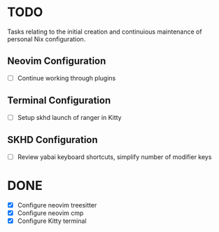 # TODO

Tasks relating to the initial creation and continuious maintenance of personal Nix configuration.

## Neovim Configuration

- [ ] Continue working through plugins

## Terminal Configuration

- [ ] Setup skhd launch of ranger in Kitty

## SKHD Configuration

- [ ] Review yabai keyboard shortcuts, simplify number of modifier keys

# DONE

- [x] Configure neovim treesitter
- [x] Configure neovim cmp
- [x] Configure Kitty terminal